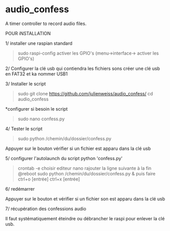 # audio_confess

A timer controller to record audio files.


POUR iNSTALLATION

1/ installer une raspian standard

> sudo raspi-config
activer les GPIO's (menu->interface-> activer les GPIO's)

2/ Configurer la clé usb qui contiendra les fichiers sons
créer une clé usb en FAT32 et ka nommer USB1

3/ Installer le script
> sudo git clone https://github.com/julienweiss/audio_confess/
> cd audio_confess

*configurer si besoin le script
> sudo nano confess.py
  
 4/ Tester le script
 
 > sudo python /chemin/du/dossier/confess.py
 
 Appuyer sur le bouton
 vérifier si un fichier est apparu dans la clé usb
 
 5/ configurer l'autolaunch du script python 'confess.py'
 
 >crontab -e
 choisir editeur nano
 rajouter la ligne suivante à la fin
 @reboot sudo python /chemin/du/dossier/confess.py &
  puis faire ctrl+o [entrée] ctrl+x [entrée]
  
  6/ redémarrer
  
  Appuyer sur le bouton et vérifier si un fichier son est apparu dans la clé usb
  
  7/ récupération des confessions audio
  
  Il faut systématiquement éteindre ou débrancher le raspi pour enlever la clé usb.
  
  
